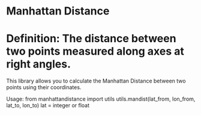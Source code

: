 Manhattan Distance
====================================
Definition: The distance between two points measured along axes at right angles.
====================================

This library allows you to calculate the Manhattan Distance between two points using their coordinates.

Usage: 
from manhattandistance import utils
    utils.mandist(lat_from, lon_from, lat_to, lon_to) 
lat = integer or float

